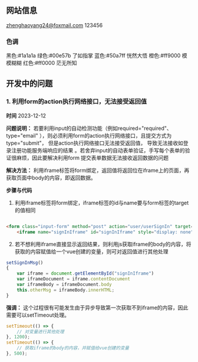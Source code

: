 ## 网站信息
zhenghaoyang24@foxmail.com
123456
### 色调

黑色:#1a1a1a
绿色:#00e57b  了如指掌
蓝色:#50a7ff  恍然大悟
橙色:#ff9000  模模糊糊
红色:#ff0000  茫无所知

## 开发中的问题

### 1. 利用form的action执行网络接口，无法接受返回值

**时间**
2023-12-12

**问题说明：** 若要利用input的自动检测功能（例如required="required"、type="email"
），则必须利用form的action执行网络接口，且提交方式为type="submit"，
但是action执行网络接口无法接受返回值， 导致无法接收如登录注册功能服务端响应的结果
。若舍弃input的自动表单验证，手写每个表单的验证很麻烦，因此要解决利用form
提交表单数据无法接收返回数据的问题

**解决方法：** 利用iframe标签将form绑定，返回值将返回位在iframe上的页面，再获取页面中body的内容，即返回数据。

**步骤与代码**

1. 利用iframe标签将form绑定，iframe标签的id与name要与form标签的target的值相同

```html

<form class="input-form" method="post" action="user/userSignIn" target="signInIframe">
    <iframe name="signInIframe" id="signInIframe" style="display: none"></iframe>
```

2. 若不想利用iframe直接显示返回结果，则利用js获取iframe的body的内容，将获取的内容赋值给一个vue创建的变量，则可对返回值进行其他处理

```js
setSignInMsg()
{
    var iframe = document.getElementById("signInIframe")
    var iframeDocument = iframe.contentDocument
    var iframeBody = iframeDocument.body
    this.otherMsg = iframeBody.innerHTML;
}
```

**强调：** 这个过程很有可能发生由于异步导致第一次获取不到iframe的内容，因此需要可以setTimeout处理。

```js
setTimeout(() => {
    // 对变量进行其他处理
}, 1200);
setTimeout(() => {
    // 获取iframe的body的内容，并赋值给vue创建的变量
}, 500);
```


